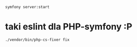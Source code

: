 ```bash
symfony server:start
```

# taki eslint dla PHP-symfony :P
```bash
./vendor/bin/php-cs-fixer fix
```